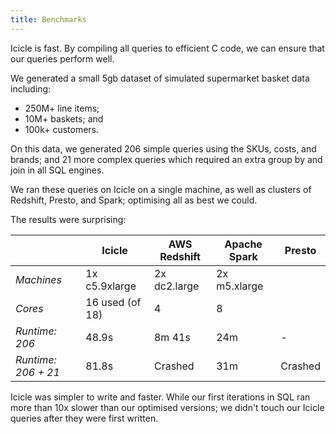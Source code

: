 ```yaml
---
title: Benchmarks
---
```


Icicle is fast. By compiling all queries to efficient C code, we can
ensure that our queries perform well.


We generated a small 5gb dataset of simulated supermarket basket data
including:

- 250M+ line items;
- 10M+ baskets; and
- 100k+ customers.

On this data, we generated 206 simple queries using the SKUs, costs,
and brands; and 21 more complex queries which required an extra group
by and join in all SQL engines.

We ran these queries on Icicle on a single machine, as well as clusters
of Redshift, Presto, and Spark; optimising all as best we could.

The results were surprising:

|                     | Icicle          | AWS Redshift | Apache Spark | Presto   |
|---------------------|-----------------|--------------|--------------|----------|
| *Machines*          | 1x c5.9xlarge   | 2x dc2.large | 2x m5.xlarge |          |
| *Cores*             | 16 used (of 18) | 4            | 8            |          |
| *Runtime: 206*      | 48.9s           | 8m 41s       | 24m          | -        |
| *Runtime: 206 + 21* | 81.8s           | Crashed      | 31m          | Crashed  |


Icicle was simpler to write and faster. While our first iterations in SQL ran
more than 10x slower than our optimised versions; we didn't touch our
Icicle queries after they were first written.

